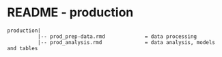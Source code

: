
# README - production

```
production|
          |-- prod_prep-data.rmd             = data processing
          |-- prod_analysis.rmd              = data analysis, models and tables
```
